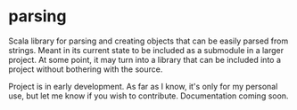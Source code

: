 parsing
=======

Scala library for parsing and creating objects that can be easily parsed from
strings. Meant in its current state to be included as a submodule in a larger
project. At some point, it may turn into a library that can be included into
a project without bothering with the source.

Project is in early development. As far as I know, it's only for my personal
use, but let me know if you wish to contribute. Documentation coming soon.
